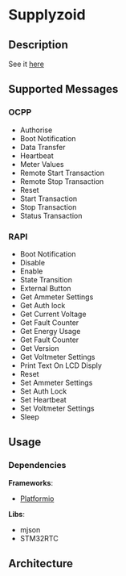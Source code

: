# Supplyzoid

## Description

See it [here](../README.md)

## Supported Messages

### OCPP

 - Authorise
 - Boot Notification
 - Data Transfer
 - Heartbeat
 - Meter Values
 - Remote Start Transaction
 - Remote Stop Transaction
 - Reset
 - Start Transaction
 - Stop Transaction
 - Status Transaction

### RAPI

 - Boot Notification
 - Disable
 - Enable
 - State Transition
 - External Button
 - Get Ammeter Settings
 - Get Auth lock
 - Get Current Voltage
 - Get Fault Counter
 - Get Energy Usage
 - Get Fault Counter
 - Get Version
 - Get Voltmeter Settings
 - Print Text On LCD Disply
 - Reset
 - Set Ammeter Settings
 - Set Auth Lock
 - Set Heartbeat
 - Set Voltmeter Settings
 - Sleep

## Usage

### Dependencies

__Frameworks__:
 - [Platformio]()

__Libs__:
 * mjson
 * STM32RTC

## Architecture

